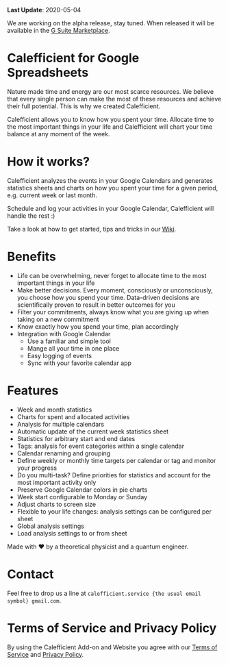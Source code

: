 <!-- <p align="center">
  <img width="200" height="200" src="Logo-512.png">
</p> -->

**Last Update**: 2020-05-04

We are working on the alpha release, stay tuned. When released it will be available in the [G Suite Marketplace].

# Calefficient for Google Spreadsheets

<!-- Treat the first 3 sentences as an excellent selling opportunity. -->
<!-- Focus on conveying the value to the users -->

<!-- # Start with why -->

Nature made time and energy are our most scarce resources. We believe that every single person can make the most of these resources and achieve their full potential. This is why we created Calefficient.

<!-- ## What is it about? -->

Calefficient allows you to know how you spent your time. Allocate time to the most important things in your life and Calefficient will chart your time balance at any moment of the week.

# How it works?

Calefficient analyzes the events in your Google Calendars and generates statistics sheets and charts on how you spent your time for a given period, e.g. current week or last month.

Schedule and log your activities in your Google Calendar, Calefficient will handle the rest :)

Take a look at how to get started, tips and tricks in our [Wiki].

<!-- ## What are the most important benefits for the user? -->
# Benefits
* Life can be overwhelming, never forget to allocate time to the most important things in your life
* Make better decisions. Every moment, consciously or unconsciously, you choose how you spend your time. Data-driven decisions are scientifically proven to result in better outcomes for you
* Filter your commitments, always know what you are giving up when taking on a new commitment
* Know exactly how you spend your time, plan accordingly
* Integration with Google Calendar
    * Use a familiar and simple tool
    * Mange all your time in one place
    * Easy logging of events
    * Sync with your favorite calendar app

<!-- ## What are the most important features? -->
# Features
* Week and month statistics
* Charts for spent and allocated activities
* Analysis for multiple calendars
* Automatic update of the current week statistics sheet
* Statistics for arbitrary start and end dates
* Tags: analysis for event categories within a single calendar
* Calendar renaming and grouping
* Define weekly or monthly time targets per calendar or tag and monitor your progress
* Do you multi-task? Define priorities for statistics and account for the most important activity only
* Preserve Google Calendar colors in pie charts
* Week start configurable to Monday or Sunday
* Adjust charts to screen size
* Flexible to your life changes: analysis settings can be configured per sheet
* Global analysis settings
* Load analysis settings to or from sheet

Made with ❤ by a theoretical physicist and a quantum engineer.

# Contact

Feel free to drop us a line at `calefficient.service {the usual email symbol} gmail.com`.

# Terms of Service and Privacy Policy

By using the Calefficient Add-on and Website you agree with our [Terms of Service] and [Privacy Policy].

[G Suite Marketplace]: https://gsuite.google.com/marketplace/
[Wiki]: http://caenrigen.tech/Calefficient/Wiki
[Terms of Service]: http://caenrigen.tech/Calefficient/ToS
[Privacy Policy]: http://caenrigen.tech/Calefficient/PrivacyPolicy
